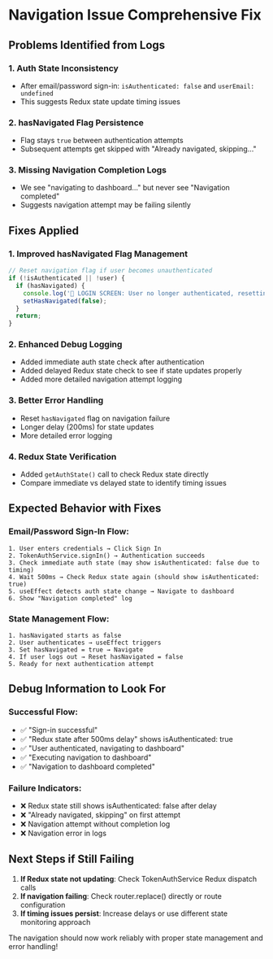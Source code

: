 # Navigation Issue Comprehensive Fix

## Problems Identified from Logs

### 1. Auth State Inconsistency
- After email/password sign-in: `isAuthenticated: false` and `userEmail: undefined`
- This suggests Redux state update timing issues

### 2. hasNavigated Flag Persistence  
- Flag stays `true` between authentication attempts
- Subsequent attempts get skipped with "Already navigated, skipping..."

### 3. Missing Navigation Completion Logs
- We see "navigating to dashboard..." but never see "Navigation completed"
- Suggests navigation attempt may be failing silently

## Fixes Applied

### 1. Improved hasNavigated Flag Management
```typescript
// Reset navigation flag if user becomes unauthenticated
if (!isAuthenticated || !user) {
  if (hasNavigated) {
    console.log('🔄 LOGIN SCREEN: User no longer authenticated, resetting navigation flag');
    setHasNavigated(false);
  }
  return;
}
```

### 2. Enhanced Debug Logging
- Added immediate auth state check after authentication
- Added delayed Redux state check to see if state updates properly
- Added more detailed navigation attempt logging

### 3. Better Error Handling
- Reset `hasNavigated` flag on navigation failure
- Longer delay (200ms) for state updates
- More detailed error logging

### 4. Redux State Verification
- Added `getAuthState()` call to check Redux state directly
- Compare immediate vs delayed state to identify timing issues

## Expected Behavior with Fixes

### Email/Password Sign-In Flow:
```
1. User enters credentials → Click Sign In
2. TokenAuthService.signIn() → Authentication succeeds
3. Check immediate auth state (may show isAuthenticated: false due to timing)
4. Wait 500ms → Check Redux state again (should show isAuthenticated: true)
5. useEffect detects auth state change → Navigate to dashboard
6. Show "Navigation completed" log
```

### State Management Flow:
```
1. hasNavigated starts as false
2. User authenticates → useEffect triggers
3. Set hasNavigated = true → Navigate
4. If user logs out → Reset hasNavigated = false
5. Ready for next authentication attempt
```

## Debug Information to Look For

### Successful Flow:
- ✅ "Sign-in successful"
- ✅ "Redux state after 500ms delay" shows isAuthenticated: true
- ✅ "User authenticated, navigating to dashboard"
- ✅ "Executing navigation to dashboard"
- ✅ "Navigation to dashboard completed"

### Failure Indicators:
- ❌ Redux state still shows isAuthenticated: false after delay
- ❌ "Already navigated, skipping" on first attempt
- ❌ Navigation attempt without completion log
- ❌ Navigation error in logs

## Next Steps if Still Failing

1. **If Redux state not updating**: Check TokenAuthService Redux dispatch calls
2. **If navigation failing**: Check router.replace() directly or route configuration
3. **If timing issues persist**: Increase delays or use different state monitoring approach

The navigation should now work reliably with proper state management and error handling!
